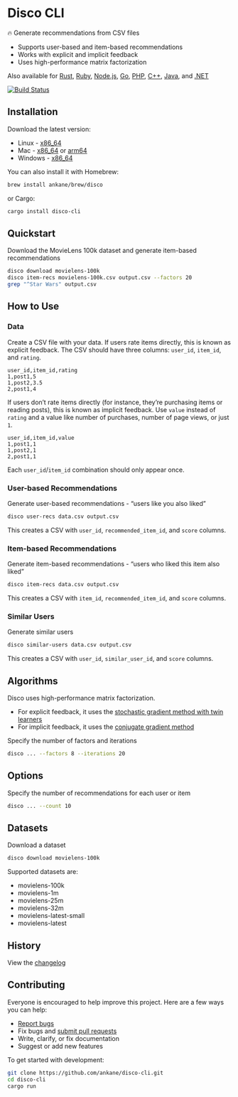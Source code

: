 # Disco CLI

:fire: Generate recommendations from CSV files

- Supports user-based and item-based recommendations
- Works with explicit and implicit feedback
- Uses high-performance matrix factorization

Also available for [Rust](https://github.com/ankane/disco-rust), [Ruby](https://github.com/ankane/disco), [Node.js](https://github.com/ankane/disco-node), [Go](https://github.com/ankane/disco-go), [PHP](https://github.com/ankane/disco-php), [C++](https://github.com/ankane/disco-cpp), [Java](https://github.com/ankane/disco-java), and [.NET](https://github.com/ankane/disco-dotnet)

[![Build Status](https://github.com/ankane/disco-cli/actions/workflows/build.yml/badge.svg)](https://github.com/ankane/disco-cli/actions)

## Installation

Download the latest version:

- Linux - [x86_64](https://github.com/ankane/disco-cli/releases/download/v0.1.3/disco-cli-0.1.3-x86_64-unknown-linux-gnu.tar.gz)
- Mac - [x86_64](https://github.com/ankane/disco-cli/releases/download/v0.1.3/disco-cli-0.1.3-x86_64-apple-darwin.tar.gz) or [arm64](https://github.com/ankane/disco-cli/releases/download/v0.1.3/disco-cli-0.1.3-aarch64-apple-darwin.tar.gz)
- Windows - [x86_64](https://github.com/ankane/disco-cli/releases/download/v0.1.3/disco-cli-0.1.3-x86_64-pc-windows-msvc.zip)

You can also install it with Homebrew:

```sh
brew install ankane/brew/disco
```

or Cargo:

```sh
cargo install disco-cli
```

## Quickstart

Download the MovieLens 100k dataset and generate item-based recommendations

```sh
disco download movielens-100k
disco item-recs movielens-100k.csv output.csv --factors 20
grep "^Star Wars" output.csv
```

## How to Use

### Data

Create a CSV file with your data. If users rate items directly, this is known as explicit feedback. The CSV should have three columns: `user_id`, `item_id`, and `rating`.

```csv
user_id,item_id,rating
1,post1,5
1,post2,3.5
2,post1,4
```

If users don’t rate items directly (for instance, they’re purchasing items or reading posts), this is known as implicit feedback. Use `value` instead of `rating` and a value like number of purchases, number of page views, or just `1`.

```csv
user_id,item_id,value
1,post1,1
1,post2,1
2,post1,1
```

Each `user_id`/`item_id` combination should only appear once.

### User-based Recommendations

Generate user-based recommendations - “users like you also liked”

```sh
disco user-recs data.csv output.csv
```

This creates a CSV with `user_id`, `recommended_item_id`, and `score` columns.

### Item-based Recommendations

Generate item-based recommendations - “users who liked this item also liked”

```sh
disco item-recs data.csv output.csv
```

This creates a CSV with `item_id`, `recommended_item_id`, and `score` columns.

### Similar Users

Generate similar users

```sh
disco similar-users data.csv output.csv
```

This creates a CSV with `user_id`, `similar_user_id`, and `score` columns.

## Algorithms

Disco uses high-performance matrix factorization.

- For explicit feedback, it uses the [stochastic gradient method with twin learners](https://www.csie.ntu.edu.tw/~cjlin/papers/libmf/mf_adaptive_pakdd.pdf)
- For implicit feedback, it uses the [conjugate gradient method](https://www.benfrederickson.com/fast-implicit-matrix-factorization/)

Specify the number of factors and iterations

```sh
disco ... --factors 8 --iterations 20
```

## Options

Specify the number of recommendations for each user or item

```sh
disco ... --count 10
```

## Datasets

Download a dataset

```sh
disco download movielens-100k
```

Supported datasets are:

- movielens-100k
- movielens-1m
- movielens-25m
- movielens-32m
- movielens-latest-small
- movielens-latest

## History

View the [changelog](https://github.com/ankane/disco-cli/blob/master/CHANGELOG.md)

## Contributing

Everyone is encouraged to help improve this project. Here are a few ways you can help:

- [Report bugs](https://github.com/ankane/disco-cli/issues)
- Fix bugs and [submit pull requests](https://github.com/ankane/disco-cli/pulls)
- Write, clarify, or fix documentation
- Suggest or add new features

To get started with development:

```sh
git clone https://github.com/ankane/disco-cli.git
cd disco-cli
cargo run
```
